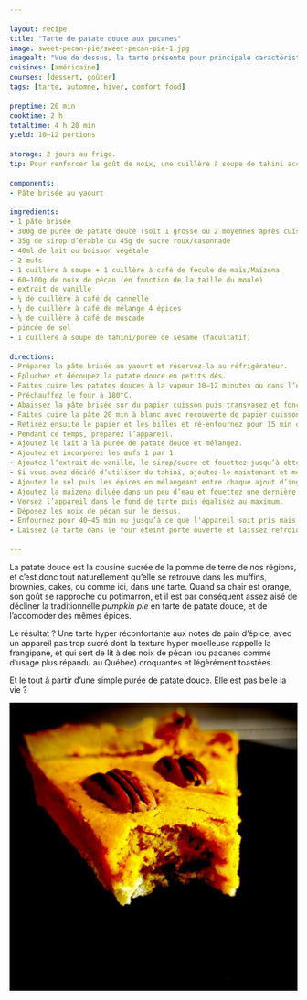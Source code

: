 ```yaml
---

layout: recipe
title: "Tarte de patate douce aux pacanes"
image: sweet-pecan-pie/sweet-pecan-pie-1.jpg
imagealt: "Vue de dessus, la tarte présente pour principale caractéristique son topping de noix de pécan. Le plaisir de la découverte réside pourtant dans son appareil aux bonnes épices de saison."
cuisines: [américaine]
courses: [dessert, goûter]
tags: [tarte, automne, hiver, comfort food]

preptime: 20 min
cooktime: 2 h
totaltime: 4 h 20 min
yield: 10–12 portions

storage: 2 jours au frigo.
tip: Pour renforcer le goût de noix, une cuillère à soupe de tahini accompagnera à merveille le sirop d’érable.

components:
- Pâte brisée au yaourt

ingredients:
- 1 pâte brisée
- 300g de purée de patate douce (soit 1 grosse ou 2 moyennes après cuisson)
- 35g de sirop d’érable ou 45g de sucre roux/casonnade
- 40ml de lait ou boisson végétale
- 2 œufs
- 1 cuillère à soupe + 1 cuillère à café de fécule de maïs/Maïzena 
- 60–100g de noix de pécan (en fonction de la taille du moule)
- extrait de vanille
- ¼ de cuillère à café de cannelle 
- ¼ de cuillère à café de mélange 4 épices 
- ⅛ de cuillère à café de muscade
- pincée de sel
- 1 cuillère à soupe de tahini/purée de sésame (facultatif)

directions:
- Préparez la pâte brisée au yaourt et réservez-la au réfrigérateur.
- Épluchez et découpez la patate douce en petits dés. 
- Faites cuire les patates douces à la vapeur 10–12 minutes ou dans l’eau 45 minutes pour bien les ramollir puis faites en une purée et laissez refroidir.
- Préchauffez le four à 180°C.
- Abaissez la pâte brisée sur du papier cuisson puis transvasez et foncez dans le plat à tarte. Piquez le fond puis mettez-la 5 minutes au frigo afin qu’elle se tienne mieux à la cuisson. 
- Faites cuire la pâte 20 min à blanc avec recouverte de papier cuisson et de billes de cuisson. 
- Retirez ensuite le papier et les billes et ré-enfournez pour 15 min ou jusqu’à ce que la pâte soit légèrement dorée. 
- Pendant ce temps, préparez l’appareil. 
- Ajoutez le lait à la purée de patate douce et mélangez. 
- Ajoutez et incorporez les œufs 1 par 1. 
- Ajoutez l’extrait de vanille, le sirop/sucre et fouettez jusqu’à obtenir un appareil bien lisse.
- Si vous avez décidé d’utiliser du tahini, ajoutez-le maintenant et mélangez.
- Ajoutez le sel puis les épices en mélangeant entre chaque ajout d’ingrédient pour bien les incorporer. 
- Ajoutez la maïzena diluée dans un peu d’eau et fouettez une dernière fois pour bien la distribuer. 
- Versez l’appareil dans le fond de tarte puis égalisez au maximum. 
- Déposez les noix de pécan sur le dessus. 
- Enfournez pour 40–45 min ou jusqu’à ce que l'appareil soit pris mais gigote encore légèrement au centre. 
- Laissez la tarte dans le four éteint porte ouverte et laissez refroidir environ 2 heures pour éviter que le dessus de tarte se craquelle. 

---
```


La patate douce est la cousine sucrée de la pomme de terre de nos régions, et c’est donc tout naturellement qu’elle se retrouve dans les muffins, brownies, cakes, ou comme ici, dans une tarte. Quand sa chair est orange, son goût se rapproche du potimarron, et il est par conséquent assez aisé de décliner la traditionnelle <i lang="en">pumpkin pie</i> en tarte de patate douce, et de l’accomoder des mêmes épices.

Le résultat&nbsp;? Une tarte hyper réconfortante aux notes de pain d’épice, avec un appareil pas trop sucré dont la texture hyper moelleuse rappelle la frangipane, et qui sert de lit à des noix de pécan (ou pacanes comme d’usage plus répandu au Québec) croquantes et légèrément toastées.

Et le tout à partir d’une simple purée de patate douce. Elle est pas belle la vie&nbsp;?

![L’appareil rappelle très franchement la frangipane, notamment de par sa texture, ce qui peut être surprenant à la toute première bouchée. Mais avec le croquant des pacanes, le mélange est nickel.](../images/sweet-pecan-pie/sweet-pecan-pie-2.jpg)